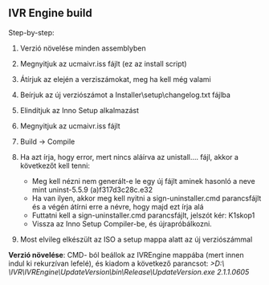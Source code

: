 ## IVR Engine build

Step-by-step:

1. Verzió növelése minden assemblyben
2. Megnyitjuk az ucmaivr.iss fájlt (ez az install script)
3. Átírjuk az elején a verziszámokat, meg ha kell még valami
4. Beírjuk az új verziószámot a Installer\setup\changelog.txt fájlba
5. Elindítjuk az Inno Setup alkalmazást
6. Megnyitjuk az ucmaivr.iss fájlt
7. Build -> Compile
8. Ha azt írja, hogy error, mert nincs aláírva az unistall…. fájl, akkor a következőt kell tenni:
    
    - Meg kell nézni nem generált-e le egy új fájlt aminek hasonló a neve mint uninst-5.5.9 (a)f317d3c28c.e32
    - Ha van ilyen, akkor meg kell nyitni a sign-uninstaller.cmd parancsfájlt és a végén átírni erre a névre, hogy majd ezt írja alá
    - Futtatni kell a sign-uninstaller.cmd parancsfájlt, jelszót kér: K1skop1
    - Vissza az Inno Setup Compiler-be, és újrapróbálkozni.
9. Most elvileg elkészült az ISO a setup mappa alatt az új verziószámmal

**Verzió növelése**: CMD- ból beállok az IVREngine mappába (mert innen indul ki rekurzívan lefelé), és kiadom a következő parancsot: *>D:\ \IVR\IVREngine\UpdateVersion\bin\Release\UpdateVersion.exe 2.1.1.0605*